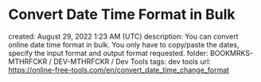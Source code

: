# Convert Date Time Format in Bulk

created: August 29, 2022 1:23 AM (UTC)
description: You can convert online date time format in bulk. You only have to copy/paste the dates, specify the input format and output format requested.
folder: BOOKMRKS-MTHRFCKR / DEV-MTHRFCKR / Dev Tools
tags: dev tools
url: https://online-free-tools.com/en/convert_date_time_change_format